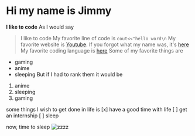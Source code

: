 # Hi my name is Jimmy
**I like to code**
As I would say
> I like to code
My favorite line of code is `cout<<"hello word\n`
My favorite website is [Youtube](https://www.youtube.com/).
If you forgot what my name was, it's [here](#Hi-my-name-is-Jimmy)
My favorite coding language is [here](README.md)
Some of my favorite things are
- gaming
- anime
- sleeping
But if I had to rank them it would be
1. anime
2. sleeping
3. gaming

some things I wish to get done in life is
[x] have a good time with life
[ ] get an internship
[ ] sleep

now, time to sleep
![zzzz](https://previews.123rf.com/images/andreypopov/andreypopov1710/andreypopov171000406/88245001-view-of-tired-young-man-snoring-while-deep-sleeping-in-bed.jpg)